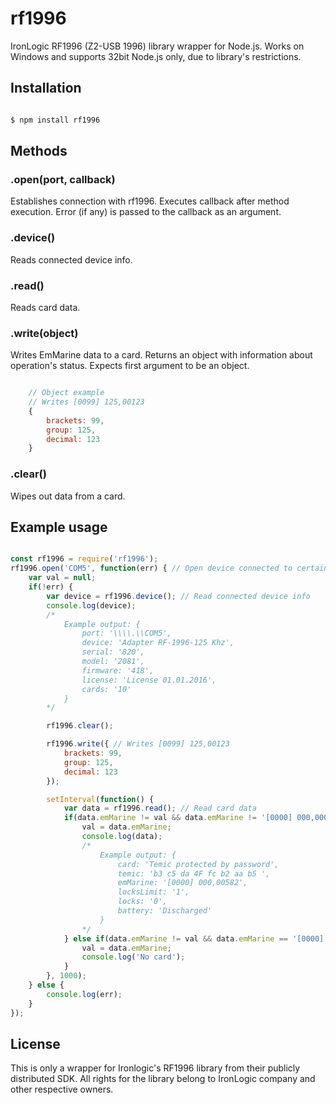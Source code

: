 # rf1996

IronLogic RF1996 (Z2-USB 1996) library wrapper for Node.js. Works on Windows and supports 32bit Node.js only, due to library's restrictions.

## Installation

```sh

$ npm install rf1996

```

## Methods

### .open(port, callback)

Establishes connection with rf1996. Executes callback after method execution. Error (if any) is passed to the callback as an argument.

### .device()

Reads connected device info.

### .read()

Reads card data.

### .write(object)

Writes EmMarine data to a card. Returns an object with information about operation's status. Expects first argument to be an object.

```js

	// Object example
	// Writes [0099] 125,00123
	{
		brackets: 99,
		group: 125,
		decimal: 123
	}

```

### .clear()

Wipes out data from a card.

## Example usage

```js

const rf1996 = require('rf1996');
rf1996.open('COM5', function(err) { // Open device connected to certain COM port
	var val = null;
	if(!err) {
		var device = rf1996.device(); // Read connected device info
		console.log(device);
		/*
			Example output: { 
				port: '\\\\.\\COM5',
				device: 'Adapter RF-1996-125 Khz',
				serial: '820',
				model: '2081',
				firmware: '418',
				license: 'License 01.01.2016',
				cards: '10'
			}
		*/

		rf1996.clear();

		rf1996.write({ // Writes [0099] 125,00123
			brackets: 99,
			group: 125,
			decimal: 123
		});

		setInterval(function() {
			var data = rf1996.read(); // Read card data
			if(data.emMarine != val && data.emMarine != '[0000] 000,00000') {
				val = data.emMarine;
				console.log(data);
				/*
					Example output: { 
						card: 'Temic protected by password',
						temic: 'b3 c5 da 4F fc b2 aa b5 ',
						emMarine: '[0000] 000,00582',
						locksLimit: '1',
						locks: '0',
						battery: 'Discharged'
					}
				*/ 
			} else if(data.emMarine != val && data.emMarine == '[0000] 000,00000' && val != null) {
				val = data.emMarine;
				console.log('No card');
			}
		}, 1000);
	} else {
		console.log(err);
	}
});

```

## License

This is only a wrapper for Ironlogic's RF1996 library from their publicly distributed SDK. All rights for the library belong to IronLogic company and other respective owners.